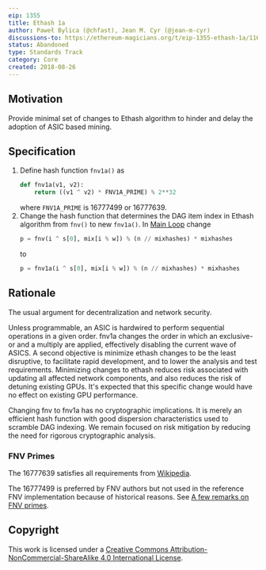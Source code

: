 ```yaml
---
eip: 1355
title: Ethash 1a
author: Paweł Bylica (@chfast), Jean M. Cyr (@jean-m-cyr)
discussions-to: https://ethereum-magicians.org/t/eip-1355-ethash-1a/1167
status: Abandoned
type: Standards Track
category: Core
created: 2018-08-26
---
```


## Motivation

Provide minimal set of changes to Ethash algorithm to hinder and delay the adoption of ASIC based mining.

## Specification

1. Define hash function `fnv1a()` as
   ```python
   def fnv1a(v1, v2):
       return ((v1 ^ v2) * FNV1A_PRIME) % 2**32
   ```
   where `FNV1A_PRIME` is 16777499 or 16777639.
2. Change the hash function that determines the DAG item index in Ethash algorithm from `fnv()` to new `fnv1a()`.
   In [Main Loop](https://github.com/ethereum/wiki/wiki/Ethash#main-loop) change
   ```python
   p = fnv(i ^ s[0], mix[i % w]) % (n // mixhashes) * mixhashes
   ```
   to
   ```python
   p = fnv1a(i ^ s[0], mix[i % w]) % (n // mixhashes) * mixhashes
   ```

## Rationale

The usual argument for decentralization and network security.

Unless programmable, an ASIC is hardwired to perform sequential operations in a given order. fnv1a changes the order in which an exclusive-or and a multiply are applied, effectively disabling the current wave of ASICS. A second objective is minimize ethash changes to be the least disruptive, to facilitate rapid development, and to lower the analysis and test requirements. Minimizing changes to ethash reduces risk associated with updating all affected network components, and also reduces the risk of detuning existing GPUs. It's expected that this specific change would have no effect on existing GPU performance.

Changing fnv to fnv1a has no cryptographic implications. It is merely an efficient hash function with good dispersion characteristics used to scramble DAG indexing. We remain focused on risk mitigation by reducing the need for rigorous cryptographic analysis.


### FNV Primes

The 16777639 satisfies all requirements from [Wikipedia](https://en.wikipedia.org/wiki/Fowler%E2%80%93Noll%E2%80%93Vo_hash_function#FNV_prime).

The 16777499 is preferred by FNV authors but not used in the reference FNV implementation because of historical reasons.
See [A few remarks on FNV primes](http://www.isthe.com/chongo/tech/comp/fnv/index.html#fnv-prime).

## Copyright

This work is licensed under a [Creative Commons Attribution-NonCommercial-ShareAlike 4.0 International License](https://creativecommons.org/licenses/by-nc-sa/4.0/).
